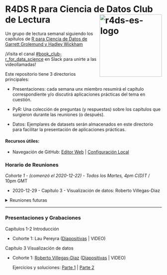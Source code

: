 # R4DS R para Ciencia de Datos Club de Lectura <img src="https://es.r4ds.hadley.nz/hex_r4ds-es.png" alt="r4ds-es-logo" align="right" height=200px />

Un grupo de lectura semanal siguiendo los capítulos de [R para Ciencia de Datos de Garrett Grolemund y Hadley Wickham](https://es.r4ds.hadley.nz/)

¡Visita el canal [#book_club-r_for_data_science](https://r4ds.io/join) en Slack para unirte a las videollamadas! 

Este repositorio tiene 3 directorios principales:

- Presentaciones: cada semana unx miembro resumirá el capítulo correspondiente y/o discutirá aplicaciones prácticas del tema en cuestión.

- PyR: Una colección de preguntas (y respuestas) sobre los capítulos que surgieron durante las reuniones (o después).

- Datos: Ejemplares de datasets serán almacenados en este directorio para facilitar la presentación de aplicaciones prácticas.


#### Recursos útiles: 
- Navegación de GitHub: [Editor Web](https://youtu.be/d41oc2OMAuI) | [Configuración Local](https://www.youtube.com/watch?v=hNUNPkoledI)

### Horario de Reuniones

*Cohorte 1 - (comenzó el 2020-12-22) - Todos los Martes, 4pm C(D)T* / 10pm GMT

- 2020-12-29 - Capítulo 3 - Visualización de datos: Roberto Villegas-Diaz

<details>
  <summary> Reuniones futuras </summary>

- 2020-01-12 - Capítulo 4 - Flujo de trabajo: conocimientos básicos
- 2020-01-19 - Capítulo 5 - Transformación de datos
- 2020-01-26 - Capítulo 6 - Flujo de trabajo: Scripts
- 2020-02-02 - Capítulo 7 - Análisis exploratorio de datos (EDA)

</details>
<hr>

### Presentaciones y Grabaciones

Capítulos 1-2 Introducción 

- Cohorte 1: Lau Pereyra ([Diapositivas](https://r4ds.github.io/bookclub-r4ds_es/Presentaciones/Semana01/Cohorte1/) | VIDEO)

Capítulo 3  Visualización de datos

- Cohorte 1: [Roberto Villegas-Diaz](https://github.com/villegar) ([Diapositivas](https://r4ds.github.io/bookclub-r4ds_es/Presentaciones/Semana02-03/Cohorte1/Capitulo03.html) | VIDEO)
  
  Ejercicios y soluciones: [Parte 1](https://r4ds.github.io/bookclub-r4ds_es/Presentaciones/Semana02-03/Cohorte1/Capitulo03-ejercicios/Capitulo03-ejercicios.html) | [Parte 2](https://r4ds.github.io/bookclub-r4ds_es/Presentaciones/Semana02-03/Cohorte1/Capitulo03-ejercicios/Capitulo03-ejercicios-parte2.html)
